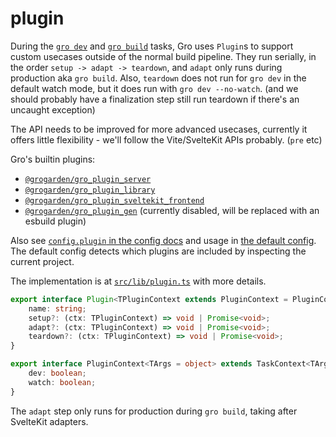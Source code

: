 # plugin

During the [`gro dev`](dev.md) and [`gro build`](build.md) tasks,
Gro uses `Plugin`s to support custom usecases outside of the normal build pipeline.
They run serially, in the order `setup -> adapt -> teardown`,
and `adapt` only runs during production aka `gro build`.
Also, `teardown` does not run for `gro dev` in the default watch mode,
but it does run with `gro dev --no-watch`.
(and we should probably have a finalization step still run teardown if there's an uncaught exception)

The API needs to be improved for more advanced usecases,
currently it offers little flexibility -
we'll follow the Vite/SvelteKit APIs probably. (`pre` etc)

Gro's builtin plugins:

- [`@grogarden/gro_plugin_server`](../gro_plugin_server.ts)
- [`@grogarden/gro_plugin_library`](../gro_plugin_library.ts)
- [`@grogarden/gro_plugin_sveltekit_frontend`](../gro_plugin_sveltekit_frontend.ts)
- [`@grogarden/gro_plugin_gen`](../gro_plugin_gen.ts)
  (currently disabled, will be replaced with an esbuild plugin)

Also see [`config.plugin` in the config docs](config.md#plugin)
and usage in [the default config](../gro.config.default.ts).
The default config detects which plugins are included by inspecting the current project.

The implementation is at [`src/lib/plugin.ts`](../plugin.ts) with more details.

```ts
export interface Plugin<TPluginContext extends PluginContext = PluginContext> {
	name: string;
	setup?: (ctx: TPluginContext) => void | Promise<void>;
	adapt?: (ctx: TPluginContext) => void | Promise<void>;
	teardown?: (ctx: TPluginContext) => void | Promise<void>;
}

export interface PluginContext<TArgs = object> extends TaskContext<TArgs> {
	dev: boolean;
	watch: boolean;
}
```

The `adapt` step only runs for production during `gro build`, taking after SvelteKit adapters.
